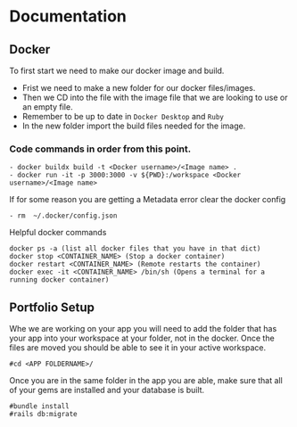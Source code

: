 # Documentation
## Docker
To first start we need to make our docker image and build.
- Frist we need to make a new folder for our docker files/images.
- Then we CD into the file with the image file that we are looking to use or an empty file.
- Remember to be up to date in `Docker Desktop` and  `Ruby`
- In the new folder import the build files needed for the image.

### Code commands in order from this point.
```
- docker buildx build -t <Docker username>/<Image name> .
- docker run -it -p 3000:3000 -v ${PWD}:/workspace <Docker username>/<Image name>
```
If for some reason you are getting a Metadata error clear the docker config
```
- rm  ~/.docker/config.json 
```
Helpful docker commands
```
docker ps -a (list all docker files that you have in that dict)
docker stop <CONTAINER_NAME> (Stop a docker container)
docker restart <CONTAINER_NAME> (Remote restarts the container)
docker exec -it <CONTAINER_NAME> /bin/sh (Opens a terminal for a running docker container)
```

## Portfolio Setup
Whe we are working on your app you will need to add the folder that has your app into your workspace at your folder, not in the docker. Once the files are moved you should be able to see it in your active workspace.
```
#cd <APP FOLDERNAME>/
```
Once you are in the same folder in the app you are able, make sure that all of your gems are installed and your database is built.
```
#bundle install
#rails db:migrate
```
